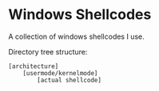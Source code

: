 # Windows Shellcodes

A collection of windows shellcodes I use.

Directory tree structure:

```
[architecture]
    [usermode/kernelmode]
        [actual shellcode]
```
